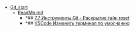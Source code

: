 - <a href = "F:\Node_projects\Node_Way\NBase\_Md\_Index\_Git\contaners\Workout_this\Git_Step_By_Step\Reset_flow\Git_start\cat.Git_start\dir.Git_start.md">Git_start</a>
    - <a href = "F:\Node_projects\Node_Way\NBase\_Md\_Index\_Git\contaners\Workout_this\Git_Step_By_Step\Reset_flow\Git_start\ReadMe.md">ReadMe.md</a>
        - *## [7.7 Инструменты Git - Раскрытие тайн reset](https://git-scm.com/book/ru/v2/%D0%98%D0%BD%D1%81%D1%82%D1%80%D1%83%D0%BC%D0%B5%D0%BD%D1%82%D1%8B-Git-%D0%A0%D0%B0%D1%81%D0%BA%D1%80%D1%8B%D1%82%D0%B8%D0%B5-%D1%82%D0%B0%D0%B9%D0%BD-reset)
        - *## [VSCode Изменить терминал по умолчанию](https://fooobar.com/questions/560836/vscode-change-default-terminal) 
